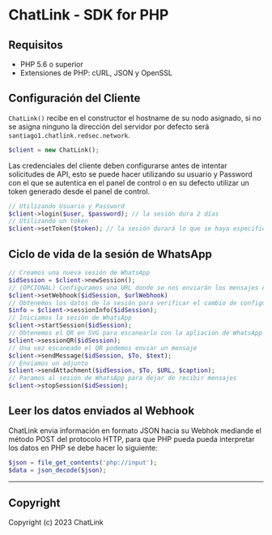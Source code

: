 # ChatLink - SDK for PHP

## Requisitos

- PHP 5.6 o superior
- Extensiones de PHP: cURL, JSON y OpenSSL


## Configuración del Cliente

`ChatLink()` recibe en el constructor el hostname de su nodo asignado, si no se asigna ninguno la dirección del servidor por defecto será `santiago1.chatlink.redsec.network`.

```php
$client = new ChatLink();
```

Las credenciales del cliente deben configurarse antes de intentar solicitudes de API, esto se puede hacer utilizando su usuario y Password con el que se autentica en el panel de control o en su defecto utilizar un token generado desde el panel de control.

```php
// Utilizando Usuario y Password
$client->login($user, $password); // la sesión dura 2 días
// Utilizando un token
$client->setToken($token); // la sesión durará lo que se haya especificado al momento de su creación
```
## Ciclo de vida de la sesión de WhatsApp

```php
// Creamos una nueva sesión de WhatsApp
$idSession = $client->newSession();
// (OPCIONAL) Configuramos una URL donde se nos enviarán los mensajes entrantes
$client->setWebhook($idSession, $urlWebhook)
// Obtenemos los datos de la sesión para verificar el cambio de configuración
$info = $client->sessionInfo($idSession);
// Iniciamos la sesión de WhatsApp
$client->startSession($idSession);
// Obtenemos el QR en SVG para escanearlo con la apliación de WhatsApp
$client->sessionQR($idSession);
// Una vez escaneado el QR podemos enviar un mensaje
$client->sendMessage($idSession, $To, $text);
// Enviamos un adjunto
$client->sendAttachment($idSession, $To, $URL, $caption);
// Paramos al sesión de WhatsApp para dejar de recibir mensajes
$client->stopSession($idSession);

```

## Leer los datos enviados al Webhook

ChatLink envia información en formato JSON hacia su Webhok mediande el método POST del protocolo HTTP, para que PHP pueda pueda interpretar los datos en PHP se debe hacer lo siguiente:

```php
$json = file_get_contents('php://input');
$data = json_decode($json);
```

------------------------------------------------------------------------------------------


## Copyright

Copyright (c) 2023 ChatLink